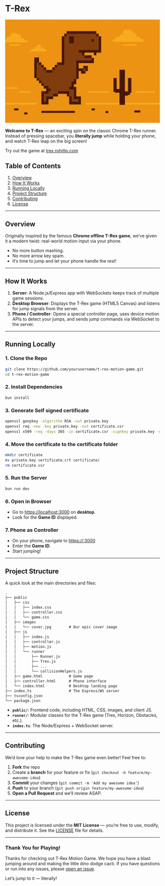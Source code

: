 # T-Rex

![T-Rex Game Cover](public/images/cover.jpg)

**Welcome to T-Rex** — an exciting spin on the classic Chrome T-Rex runner. Instead of pressing spacebar, you **literally jump** while holding your phone, and watch T-Rex leap on the big screen!

Try out the game at [trex.rohittp.com](https://trex.rohittp.com/)

## Table of Contents

1. [Overview](#overview)
2. [How It Works](#how-it-works)
3. [Running Locally](#running-locally)
4. [Project Structure](#project-structure)
5. [Contributing](#contributing)
6. [License](#license)

---

## Overview

Originally inspired by the famous **Chrome offline T-Rex game**, we’ve given it a modern twist: real-world motion input via your phone.
- No more button mashing.
- No more arrow key spam.
- It’s time to jump and let your phone handle the rest!

---

## How It Works

1. **Server**: A Node.js/Express app with WebSockets keeps track of multiple game sessions.
2. **Desktop Browser**: Displays the T-Rex game (HTML5 Canvas) and listens for jump signals from the server.
3. **Phone / Controller**: Opens a special controller page, uses device motion APIs to detect your jumps, and sends jump commands via WebSocket to the server.

---

## Running Locally

### 1. Clone the Repo

```bash
git clone https://github.com/yourusername/t-rex-motion-game.git
cd t-rex-motion-game
```

### 2. Install Dependencies

```bash
bun install
```

### 3. Generate Self signed certificate

```bash 
openssl genpkey -algorithm RSA -out private.key
openssl req -new -key private.key -out certificate.csr
openssl x509 -req -days 365 -in certificate.csr -signkey private.key -out certificate.crt
```

### 4. Move the certificate to the certificate folder

```bash
mkdir certificate
mv private.key certificate.crt certificate/
rm certificate.csr
```

### 5. Run the Server

```bash
bun run dev
```

### 6. Open in Browser

- Go to [https://localhost:3000](http://localhost:3000) on **desktop**.
- Look for the **Game ID** displayed.

### 7. Phone as Controller

- On your phone, navigate to [https://<your-computer-ip>:3000]()
- Enter the **Game ID**.
- Start jumping!

---


## Project Structure

A quick look at the main directories and files:

```
.
├── public
│   ├── css
│   │   ├── index.css
│   │   ├── controller.css
│   │   └── game.css
│   ├── images
│   │   └── cover.jpg        # Our epic cover image
│   ├── js
│   │   ├── index.js
│   │   ├── controller.js
│   │   ├── motion.js
│   │   └── runner
│   │       ├── Runner.js
│   │       ├── Trex.js
│   │       ├── ...
│   │       └── collisionHelpers.js
│   ├── game.html            # Game page
│   ├── controller.html      # Phone interface
│   └── index.html           # Desktop landing page
├── index.ts                 # The Express/WS server
├── tsconfig.json                 
└── package.json
```

- **`public/`**: Frontend code, including HTML, CSS, images, and client JS.
- **`runner/`**: Modular classes for the T-Rex game (Trex, Horizon, Obstacles, etc.).
- **`index.ts`**: The Node/Express + WebSocket server.

---

## Contributing

We’d love your help to make the T-Rex game even better! Feel free to:
1. **Fork** the repo
2. Create a **branch** for your feature or fix (`git checkout -b feature/my-awesome-idea`)
3. **Commit** your changes (`git commit -m 'Add my awesome idea'`)
4. **Push** to your branch (`git push origin feature/my-awesome-idea`)
5. **Open a Pull Request** and we’ll review ASAP.

---

## License

This project is licensed under the **MIT License** — you’re free to use, modify, and distribute it. See the [LICENSE](LICENSE) file for details.

---

### Thank You for Playing!

Thanks for checking out T-Rex Motion Game. We hope you have a blast jumping around and making the little dino dodge cacti. If you have questions or run into any issues, please [open an issue](https://github.com/yourusername/t-rex-motion-game/issues).

Let’s jump to it — literally!  
